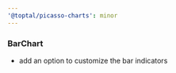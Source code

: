 ```yaml
---
'@toptal/picasso-charts': minor
---
```


### BarChart

- add an option to customize the bar indicators
